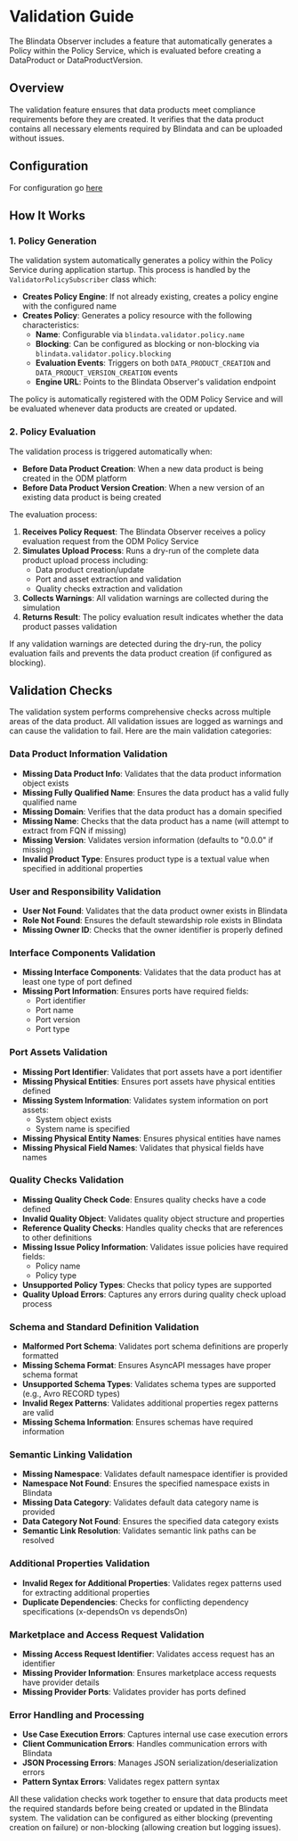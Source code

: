 # Validation Guide

The Blindata Observer includes a feature that automatically generates a Policy within the Policy Service, which is
evaluated before creating a DataProduct or DataProductVersion.

## Overview

The validation feature ensures that data products meet compliance requirements before they are created. It verifies that
the data product contains all necessary elements required by Blindata and can be uploaded without issues.

## Configuration

For configuration go [here](./configuration/validator.md)

## How It Works

### 1. Policy Generation

The validation system automatically generates a policy within the Policy Service during application startup. This process is handled by the `ValidatorPolicySubscriber` class which:

- **Creates Policy Engine**: If not already existing, creates a policy engine with the configured name
- **Creates Policy**: Generates a policy resource with the following characteristics:
  - **Name**: Configurable via `blindata.validator.policy.name`
  - **Blocking**: Can be configured as blocking or non-blocking via `blindata.validator.policy.blocking`
  - **Evaluation Events**: Triggers on both `DATA_PRODUCT_CREATION` and `DATA_PRODUCT_VERSION_CREATION` events
  - **Engine URL**: Points to the Blindata Observer's validation endpoint

The policy is automatically registered with the ODM Policy Service and will be evaluated whenever data products are created or updated.

### 2. Policy Evaluation

The validation process is triggered automatically when:

- **Before Data Product Creation**: When a new data product is being created in the ODM platform
- **Before Data Product Version Creation**: When a new version of an existing data product is being created

The evaluation process:

1. **Receives Policy Request**: The Blindata Observer receives a policy evaluation request from the ODM Policy Service
2. **Simulates Upload Process**: Runs a dry-run of the complete data product upload process including:
   - Data product creation/update
   - Port and asset extraction and validation
   - Quality checks extraction and validation
3. **Collects Warnings**: All validation warnings are collected during the simulation
4. **Returns Result**: The policy evaluation result indicates whether the data product passes validation

If any validation warnings are detected during the dry-run, the policy evaluation fails and prevents the data product creation (if configured as blocking).

## Validation Checks

The validation system performs comprehensive checks across multiple areas of the data product. All validation issues are logged as warnings and can cause the validation to fail. Here are the main validation categories:

### Data Product Information Validation

- **Missing Data Product Info**: Validates that the data product information object exists
- **Missing Fully Qualified Name**: Ensures the data product has a valid fully qualified name
- **Missing Domain**: Verifies that the data product has a domain specified
- **Missing Name**: Checks that the data product has a name (will attempt to extract from FQN if missing)
- **Missing Version**: Validates version information (defaults to "0.0.0" if missing)
- **Invalid Product Type**: Ensures product type is a textual value when specified in additional properties

### User and Responsibility Validation

- **User Not Found**: Validates that the data product owner exists in Blindata
- **Role Not Found**: Ensures the default stewardship role exists in Blindata
- **Missing Owner ID**: Checks that the owner identifier is properly defined

### Interface Components Validation

- **Missing Interface Components**: Validates that the data product has at least one type of port defined
- **Missing Port Information**: Ensures ports have required fields:
  - Port identifier
  - Port name
  - Port version
  - Port type

### Port Assets Validation

- **Missing Port Identifier**: Validates that port assets have a port identifier
- **Missing Physical Entities**: Ensures port assets have physical entities defined
- **Missing System Information**: Validates system information on port assets:
  - System object exists
  - System name is specified
- **Missing Physical Entity Names**: Ensures physical entities have names
- **Missing Physical Field Names**: Validates that physical fields have names

### Quality Checks Validation

- **Missing Quality Check Code**: Ensures quality checks have a code defined
- **Invalid Quality Object**: Validates quality object structure and properties
- **Reference Quality Checks**: Handles quality checks that are references to other definitions
- **Missing Issue Policy Information**: Validates issue policies have required fields:
  - Policy name
  - Policy type
- **Unsupported Policy Types**: Checks that policy types are supported
- **Quality Upload Errors**: Captures any errors during quality check upload process

### Schema and Standard Definition Validation

- **Malformed Port Schema**: Validates port schema definitions are properly formatted
- **Missing Schema Format**: Ensures AsyncAPI messages have proper schema format
- **Unsupported Schema Types**: Validates schema types are supported (e.g., Avro RECORD types)
- **Invalid Regex Patterns**: Validates additional properties regex patterns are valid
- **Missing Schema Information**: Ensures schemas have required information

### Semantic Linking Validation

- **Missing Namespace**: Validates default namespace identifier is provided
- **Namespace Not Found**: Ensures the specified namespace exists in Blindata
- **Missing Data Category**: Validates default data category name is provided
- **Data Category Not Found**: Ensures the specified data category exists
- **Semantic Link Resolution**: Validates semantic link paths can be resolved

### Additional Properties Validation

- **Invalid Regex for Additional Properties**: Validates regex patterns used for extracting additional properties
- **Duplicate Dependencies**: Checks for conflicting dependency specifications (x-dependsOn vs dependsOn)

### Marketplace and Access Request Validation

- **Missing Access Request Identifier**: Validates access request has an identifier
- **Missing Provider Information**: Ensures marketplace access requests have provider details
- **Missing Provider Ports**: Validates provider has ports defined

### Error Handling and Processing

- **Use Case Execution Errors**: Captures internal use case execution errors
- **Client Communication Errors**: Handles communication errors with Blindata
- **JSON Processing Errors**: Manages JSON serialization/deserialization errors
- **Pattern Syntax Errors**: Validates regex pattern syntax

All these validation checks work together to ensure that data products meet the required standards before being created or updated in the Blindata system. The validation can be configured as either blocking (preventing creation on failure) or non-blocking (allowing creation but logging issues).

